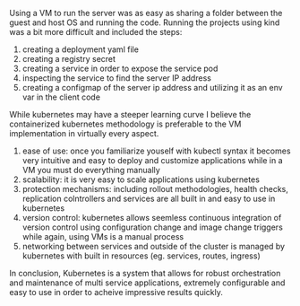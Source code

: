 Using a VM to run the server was as easy as sharing a folder between the guest and host OS and running the code.
Running the projects using kind was a bit more difficult and included the steps:
1. creating a deployment yaml file
2. creating a registry secret
3. creating a service in order to expose the service pod
4. inspecting the service to find the server IP address
5. creating a configmap of the server ip address and utilizing it as an env var in the client code 

While kubernetes may have a steeper learning curve I believe the containerized kubernetes methodology is preferable to the VM implementation in virtually every aspect.
1. ease of use: once you familiarize youself with kubectl syntax it becomes very intuitive and easy to deploy and customize applications while in a VM you must do everything manually
2. scalability: it is very easy to scale applications using kubernetes
3. protection mechanisms: including rollout methodologies, health checks, replication colntrollers and services are all built in and easy to use in kubernetes
4. version control: kubernetes allows seemless continuous integration of version control using configuration change and image change triggers while again, using VMs is a manual process
5. networking between services and outside of the cluster is managed by kubernetes with built in resources (eg. services, routes, ingress)

In conclusion, Kubernetes is a system that allows for robust orchestration and maintenance of multi service applications, extremely configurable and easy to use in order to acheive impressive results quickly. 
